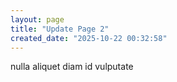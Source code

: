 ```yaml
---
layout: page
title: "Update Page 2"
created_date: "2025-10-22 00:32:58"
---
```


nulla aliquet diam id vulputate 
